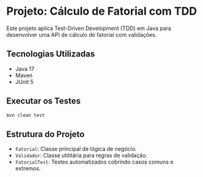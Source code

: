 # Projeto: Cálculo de Fatorial com TDD

Este projeto aplica Test-Driven Development (TDD) em Java para desenvolver uma API de cálculo de fatorial com validações.

## Tecnologias Utilizadas

- Java 17
- Maven
- JUnit 5

## Executar os Testes

```bash
mvn clean test
```

## Estrutura do Projeto

- `Fatorial`: Classe principal de lógica de negócio.
- `Validador`: Classe utilitária para regras de validação.
- `FatorialTest`: Testes automatizados cobrindo casos comuns e extremos.

